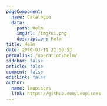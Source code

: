 ```yaml
---
pageComponent:
  name: Catalogue
  data:
    path: Helm
    imgUrl: /img/ui.png
    description: Helm
title: Helm
date: 2020-03-11 21:50:53
permalink: /operation/helm/
sidebar: false
article: false
comment: false
editLink: false
author:
  name: leopisces
  link: https://github.com/Leopisces
---
```

